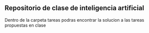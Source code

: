 ## Repositorio de clase de inteligencia artificial

Dentro de la carpeta tareas podras encontrar la solucion a las tareas propuestas en clase
